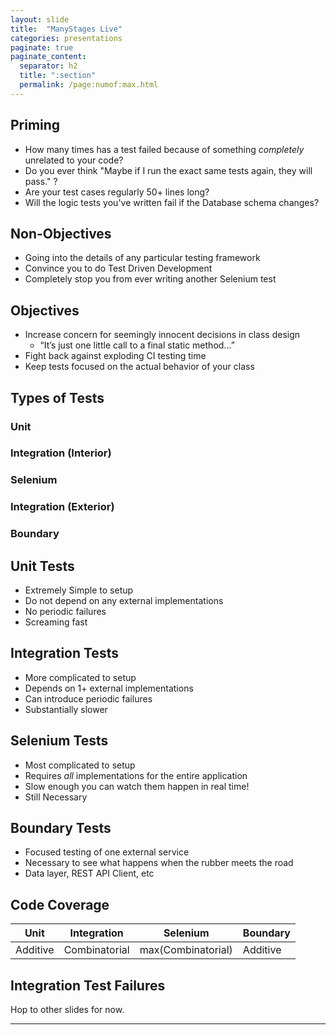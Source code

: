 ```yaml
---
layout: slide
title:  "ManyStages Live"
categories: presentations
paginate: true
paginate_content:
  separator: h2
  title: ":section"
  permalink: /page:numof:max.html
---
```


## Priming
* How many times has a test failed because of something *completely* unrelated to your code?
* Do you ever think "Maybe if I run the exact same tests again, they will pass." ?
* Are your test cases regularly 50+ lines long?
* Will the logic tests you've written fail if the Database schema changes?


## Non-Objectives
* Going into the details of any particular testing framework
* Convince you to do Test Driven Development
* Completely stop you from ever writing another Selenium test


## Objectives
* Increase concern for seemingly innocent decisions in class design
    * “It’s just one little call to a final static method...”
* Fight back against exploding CI testing time
* Keep tests focused on the actual behavior of your class

## Types of Tests
### Unit

### Integration (Interior)

### Selenium

### Integration (Exterior)

### Boundary


## Unit Tests

* Extremely Simple to setup
* Do not depend on any external implementations
* No periodic failures
* Screaming fast

## Integration Tests

* More complicated to setup
* Depends on 1+ external implementations
* Can introduce periodic failures
* Substantially slower

## Selenium Tests

* Most complicated to setup
* Requires *all* implementations for the entire application
* Slow enough you can watch them happen in real time!
* Still Necessary

## Boundary Tests

* Focused testing of one external service
* Necessary to see what happens when the rubber meets the road
* Data layer, REST API Client, etc

## Code Coverage

| Unit | Integration | Selenium | Boundary |
|-------|--------|---------|--------|
| Additive | Combinatorial | max(Combinatorial) | Additive


## Integration Test Failures

Hop to other slides for now.



---
